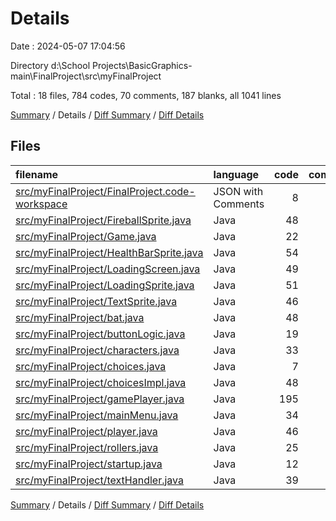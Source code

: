 # Details

Date : 2024-05-07 17:04:56

Directory d:\\School Projects\\BasicGraphics-main\\FinalProject\\src\\myFinalProject

Total : 18 files,  784 codes, 70 comments, 187 blanks, all 1041 lines

[Summary](results.md) / Details / [Diff Summary](diff.md) / [Diff Details](diff-details.md)

## Files
| filename | language | code | comment | blank | total |
| :--- | :--- | ---: | ---: | ---: | ---: |
| [src/myFinalProject/FinalProject.code-workspace](/src/myFinalProject/FinalProject.code-workspace) | JSON with Comments | 8 | 0 | 0 | 8 |
| [src/myFinalProject/FireballSprite.java](/src/myFinalProject/FireballSprite.java) | Java | 48 | 4 | 8 | 60 |
| [src/myFinalProject/Game.java](/src/myFinalProject/Game.java) | Java | 22 | 10 | 10 | 42 |
| [src/myFinalProject/HealthBarSprite.java](/src/myFinalProject/HealthBarSprite.java) | Java | 54 | 0 | 6 | 60 |
| [src/myFinalProject/LoadingScreen.java](/src/myFinalProject/LoadingScreen.java) | Java | 49 | 9 | 16 | 74 |
| [src/myFinalProject/LoadingSprite.java](/src/myFinalProject/LoadingSprite.java) | Java | 51 | 0 | 7 | 58 |
| [src/myFinalProject/TextSprite.java](/src/myFinalProject/TextSprite.java) | Java | 46 | 0 | 9 | 55 |
| [src/myFinalProject/bat.java](/src/myFinalProject/bat.java) | Java | 48 | 3 | 16 | 67 |
| [src/myFinalProject/buttonLogic.java](/src/myFinalProject/buttonLogic.java) | Java | 19 | 0 | 3 | 22 |
| [src/myFinalProject/characters.java](/src/myFinalProject/characters.java) | Java | 33 | 10 | 6 | 49 |
| [src/myFinalProject/choices.java](/src/myFinalProject/choices.java) | Java | 7 | 8 | 3 | 18 |
| [src/myFinalProject/choicesImpl.java](/src/myFinalProject/choicesImpl.java) | Java | 48 | 12 | 15 | 75 |
| [src/myFinalProject/gamePlayer.java](/src/myFinalProject/gamePlayer.java) | Java | 195 | 0 | 36 | 231 |
| [src/myFinalProject/mainMenu.java](/src/myFinalProject/mainMenu.java) | Java | 34 | 1 | 10 | 45 |
| [src/myFinalProject/player.java](/src/myFinalProject/player.java) | Java | 46 | 3 | 13 | 62 |
| [src/myFinalProject/rollers.java](/src/myFinalProject/rollers.java) | Java | 25 | 9 | 8 | 42 |
| [src/myFinalProject/startup.java](/src/myFinalProject/startup.java) | Java | 12 | 1 | 16 | 29 |
| [src/myFinalProject/textHandler.java](/src/myFinalProject/textHandler.java) | Java | 39 | 0 | 5 | 44 |

[Summary](results.md) / Details / [Diff Summary](diff.md) / [Diff Details](diff-details.md)